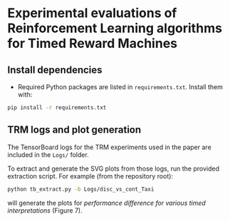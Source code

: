 # Experimental evaluations of Reinforcement Learning algorithms for Timed Reward Machines

## Install dependencies

- Required Python packages are listed in `requirements.txt`. Install them with:
```bash
pip install -r requirements.txt
```

## TRM logs and plot generation

The TensorBoard logs for the TRM experiments used in the paper are included in the `Logs/` folder.

To extract and generate the SVG plots from those logs, run the provided extraction script.
For example (from the repository root):
```bash
python tb_extract.py -b Logs/disc_vs_cont_Taxi
```
will generate the plots for *performance difference for various timed interpretations* (Figure 7).